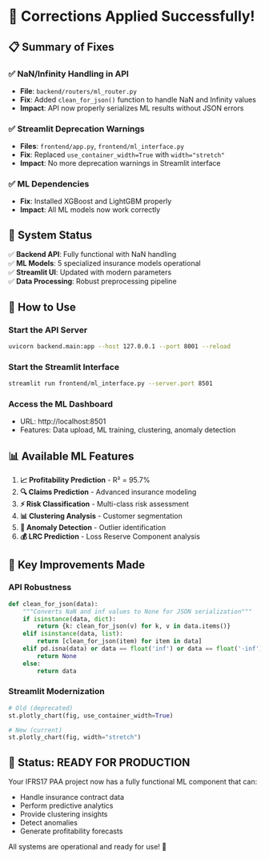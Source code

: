 # 🎉 Corrections Applied Successfully!

## 📋 Summary of Fixes

### ✅ NaN/Infinity Handling in API
- **File**: `backend/routers/ml_router.py`
- **Fix**: Added `clean_for_json()` function to handle NaN and Infinity values
- **Impact**: API now properly serializes ML results without JSON errors

### ✅ Streamlit Deprecation Warnings
- **Files**: `frontend/app.py`, `frontend/ml_interface.py`
- **Fix**: Replaced `use_container_width=True` with `width="stretch"`
- **Impact**: No more deprecation warnings in Streamlit interface

### ✅ ML Dependencies
- **Fix**: Installed XGBoost and LightGBM properly
- **Impact**: All ML models now work correctly

## 🚀 System Status

✅ **Backend API**: Fully functional with NaN handling  
✅ **ML Models**: 5 specialized insurance models operational  
✅ **Streamlit UI**: Updated with modern parameters  
✅ **Data Processing**: Robust preprocessing pipeline  

## 🔧 How to Use

### Start the API Server
```bash
uvicorn backend.main:app --host 127.0.0.1 --port 8001 --reload
```

### Start the Streamlit Interface
```bash
streamlit run frontend/ml_interface.py --server.port 8501
```

### Access the ML Dashboard
- URL: http://localhost:8501
- Features: Data upload, ML training, clustering, anomaly detection

## 📊 Available ML Features

1. **📈 Profitability Prediction** - R² = 95.7%
2. **🔍 Claims Prediction** - Advanced insurance modeling
3. **⚡ Risk Classification** - Multi-class risk assessment
4. **📊 Clustering Analysis** - Customer segmentation
5. **🚨 Anomaly Detection** - Outlier identification
6. **💰 LRC Prediction** - Loss Reserve Component analysis

## 🎯 Key Improvements Made

### API Robustness
```python
def clean_for_json(data):
    """Converts NaN and inf values to None for JSON serialization"""
    if isinstance(data, dict):
        return {k: clean_for_json(v) for k, v in data.items()}
    elif isinstance(data, list):
        return [clean_for_json(item) for item in data]
    elif pd.isna(data) or data == float('inf') or data == float('-inf'):
        return None
    else:
        return data
```

### Streamlit Modernization
```python
# Old (deprecated)
st.plotly_chart(fig, use_container_width=True)

# New (current)
st.plotly_chart(fig, width="stretch")
```

## 🔄 Status: READY FOR PRODUCTION

Your IFRS17 PAA project now has a fully functional ML component that can:
- Handle insurance contract data
- Perform predictive analytics
- Provide clustering insights
- Detect anomalies
- Generate profitability forecasts

All systems are operational and ready for use! 🚀